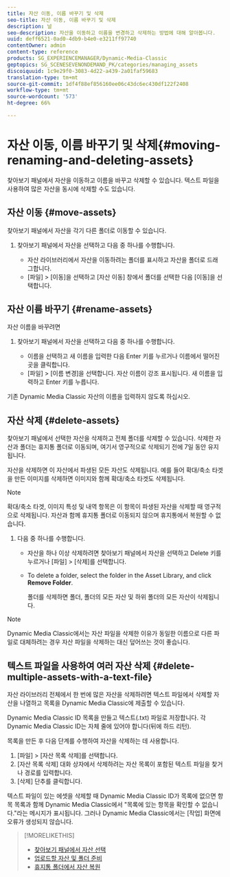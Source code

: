 ```yaml
---
title: 자산 이동, 이름 바꾸기 및 삭제
seo-title: 자산 이동, 이름 바꾸기 및 삭제
description: 널
seo-description: 자산을 이동하고 이름을 변경하고 삭제하는 방법에 대해 알아봅니다.
uuid: deff6521-0ad0-4db9-b4e0-e3211ff97740
contentOwner: admin
content-type: reference
products: SG_EXPERIENCEMANAGER/Dynamic-Media-Classic
geptopics: SG_SCENESEVENONDEMAND_PK/categories/managing_assets
discoiquuid: 1c9e29f0-3083-4d22-a439-2a01faf59683
translation-type: tm+mt
source-git-commit: 1df4f88ef856160ee06c43dc6ec430df122f2408
workflow-type: tm+mt
source-wordcount: '573'
ht-degree: 66%

---
```



# 자산 이동, 이름 바꾸기 및 삭제{#moving-renaming-and-deleting-assets}

찾아보기 패널에서 자산을 이동하고 이름을 바꾸고 삭제할 수 있습니다. 텍스트 파일을 사용하여 많은 자산을 동시에 삭제할 수도 있습니다.

## 자산 이동 {#move-assets}

찾아보기 패널에서 자산을 각기 다른 폴더로 이동할 수 있습니다.

1. 찾아보기 패널에서 자산을 선택하고 다음 중 하나를 수행합니다.

   * 자산 라이브러리에서 자산을 이동하려는 폴더를 표시하고 자산을 폴더로 드래그합니다.
   * [파일] > [이동]을 선택하고 [자산 이동] 창에서 폴더를 선택한 다음 [이동]을 선택합니다.

## 자산 이름 바꾸기 {#rename-assets}

자산 이름을 바꾸려면

1. 찾아보기 패널에서 자산을 선택하고 다음 중 하나를 수행합니다.

   * 이름을 선택하고 새 이름을 입력한 다음 Enter 키를 누르거나 이름에서 떨어진 곳을 클릭합니다.
   * [파일] > [이름 변경]을 선택합니다. 자산 이름이 강조 표시됩니다. 새 이름을 입력하고 Enter 키를 누릅니다.

기존 Dynamic Media Classic 자산의 이름을 입력하지 않도록 하십시오.

## 자산 삭제 {#delete-assets}

찾아보기 패널에서 선택한 자산을 삭제하고 전체 폴더를 삭제할 수 있습니다. 삭제한 자산과 폴더는 휴지통 폴더로 이동되며, 여기서 영구적으로 삭제되기 전에 7일 동안 유지됩니다.

자산을 삭제하면 이 자산에서 파생된 모든 자산도 삭제됩니다. 예를 들어 확대/축소 타겟을 만든 이미지를 삭제하면 이미지와 함께 확대/축소 타겟도 삭제됩니다.

>[!NOTE]
>
>확대/축소 타겟, 이미지 특성 및 내역 항목은 이 항목이 파생된 자산을 삭제할 때 영구적으로 삭제됩니다. 자산과 함께 휴지통 폴더로 이동되지 않으며 휴지통에서 복원할 수 없습니다.

1. 다음 중 하나를 수행합니다.

   * 자산을 하나 이상 삭제하려면 찾아보기 패널에서 자산을 선택하고 Delete 키를 누르거나 [파일] > [삭제]를 선택합니다.
   * To delete a folder, select the folder in the Asset Library, and click **Remove Folder**.

      폴더를 삭제하면 폴더, 폴더의 모든 자산 및 하위 폴더의 모든 자산이 삭제됩니다.

>[!NOTE]
>
>Dynamic Media Classic에서는 자산 파일을 삭제한 이유가 동일한 이름으로 다른 파일로 대체하려는 경우 자산 파일을 삭제하는 대신 덮어쓰는 것이 좋습니다.

## 텍스트 파일을 사용하여 여러 자산 삭제 {#delete-multiple-assets-with-a-text-file}

자산 라이브러리 전체에서 한 번에 많은 자산을 삭제하려면 텍스트 파일에서 삭제할 자산을 나열하고 목록을 Dynamic Media Classic에 제출할 수 있습니다.

Dynamic Media Classic ID 목록을 만들고 텍스트(.txt) 파일로 저장합니다. 각 Dynamic Media Classic ID는 자체 줄에 있어야 합니다(뒤에 하드 리턴).

목록을 만든 후 다음 단계를 수행하여 자산을 삭제하는 데 사용합니다.

1. [파일] > [자산 목록 삭제]를 선택합니다.
1. [자산 목록 삭제] 대화 상자에서 삭제하려는 자산 목록이 포함된 텍스트 파일을 찾거나 경로를 입력합니다.
1. [삭제] 단추를 클릭합니다.

텍스트 파일이 있는 에셋을 삭제할 때 Dynamic Media Classic ID가 목록에 없으면 항목 목록과 함께 Dynamic Media Classic에서 &quot;목록에 있는 항목을 확인할 수 없습니다.&quot;라는 메시지가 표시됩니다. 그러나 Dynamic Media Classic에서는 [작업] 화면에 오류가 생성되지 않습니다.

>[!MORELIKETHIS]
>
>* [찾아보기 패널에서 자산 선택](selecting-assets-browse-panel.md#selecting_assets_in_the_browse_panel)
>* [업로드할 자산 및 폴더 준비](uploading-files.md#preparing_your_assets_and_folders_for_uploading)
>* [휴지통 폴더에서 자산 복원](trash-folder.md#restoring_assets_from_the_trash_folder)


